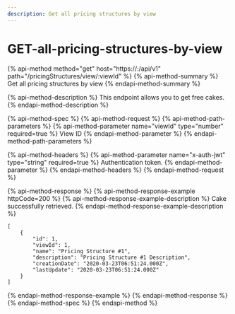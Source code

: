 ```yaml
---
description: Get all pricing structures by view
---
```


# GET-all-pricing-structures-by-view

{% api-method method="get" host="https://<host>:<port>/api/v1" path="/pricingStructures/view/:viewId" %}
{% api-method-summary %}
Get all pricing structures by view
{% endapi-method-summary %}

{% api-method-description %}
This endpoint allows you to get free cakes.
{% endapi-method-description %}

{% api-method-spec %}
{% api-method-request %}
{% api-method-path-parameters %}
{% api-method-parameter name="viewId" type="number" required=true %}
View ID
{% endapi-method-parameter %}
{% endapi-method-path-parameters %}

{% api-method-headers %}
{% api-method-parameter name="x-auth-jwt" type="string" required=true %}
Authentication token.
{% endapi-method-parameter %}
{% endapi-method-headers %}
{% endapi-method-request %}

{% api-method-response %}
{% api-method-response-example httpCode=200 %}
{% api-method-response-example-description %}
Cake successfully retrieved.
{% endapi-method-response-example-description %}

```
[
    {
        "id": 1,
        "viewId": 1,
        "name": "Pricing Structure #1",
        "description": "Pricing Structure #1 Description",
        "creationDate": "2020-03-23T06:51:24.000Z",
        "lastUpdate": "2020-03-23T06:51:24.000Z"
    }
]
```
{% endapi-method-response-example %}
{% endapi-method-response %}
{% endapi-method-spec %}
{% endapi-method %}



